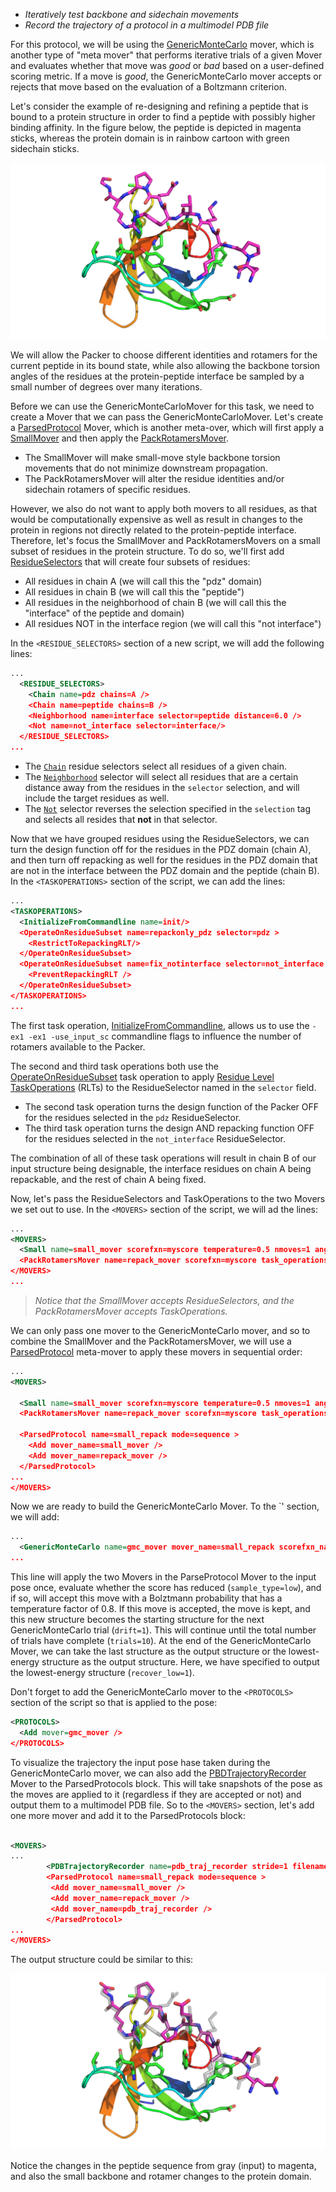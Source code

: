* *Iteratively test backbone and sidechain movements*
* *Record the trajectory of a protocol in a multimodel PDB file*

For this protocol, we will be using the [GenericMonteCarlo](https://www.rosettacommons.org/docs/latest/scripting_documentation/RosettaScripts/Movers/movers_pages/GenericMonteCarloMover) 
mover, which is another type of "meta mover" that performs iterative trials of a given Mover and evaluates whether that move was *good* or *bad* based on a user-defined scoring metric.
If a move is *good*, the GenericMonteCarlo mover accepts or rejects that move based on the evaluation of a Boltzmann criterion.

Let's consider the example of re-designing and refining a peptide that is bound to a protein structure in order to find a peptide with possibly higher binding affinity. In the figure below, the peptide is depicted in magenta sticks, whereas the protein domain is in rainbow cartoon with green sidechain sticks.

![2drk](https://github.com/RosettaCommons/demos/blob/XRW2016_kmb/tutorials/advanced_rosetta_scripting/montecarlo_example/figures/2drk.png)

We will allow the Packer to choose different identities and rotamers for the current peptide in its bound state, while also allowing the backbone torsion angles of the residues at the protein-peptide interface be sampled by a small number of degrees over many iterations. 

Before we can use the GenericMonteCarloMover for this task, we need to create a Mover that we can pass the GenericMonteCarloMover. Let's create a [ParsedProtocol](https://www.rosettacommons.org/docs/latest/scripting_documentation/RosettaScripts/Movers/movers_pages/ParsedProtocolMover) Mover, which is another meta-over, which will first apply a [SmallMover](https://www.rosettacommons.org/docs/latest/scripting_documentation/RosettaScripts/Movers/movers_pages/SmallMover) and then apply the [PackRotamersMover](https://www.rosettacommons.org/docs/latest/scripting_documentation/RosettaScripts/Movers/movers_pages/PackRotamersMover). 

  * The SmallMover will make small-move style backbone torsion movements that do not minimize downstream propagation. 
  * The PackRotamersMover will alter the residue identities and/or sidechain rotamers of specific residues.

However, we also do not want to apply both movers to all residues, as that would be computationally expensive as well as result in changes to the protein in regions not directly related to the protein-peptide interface. Therefore, let's focus the SmallMover and PackRotamersMovers on a small subset of residues in the protein structure. To do so, we'll first add [ResidueSelectors](https://www.rosettacommons.org/docs/latest/scripting_documentation/RosettaScripts/TaskOperations/taskoperations_pages/ResidueSelectors) that will create four subsets of residues:
 * All residues in chain A (we will call this the "pdz" domain)
 * All residues in chain B (we will call this the "peptide")
 * All residues in the neighborhood of chain B (we will call this the "interface" of the peptide and domain)
 * All residues NOT in the interface region (we will call this "not interface")

In the `<RESIDUE_SELECTORS>` section of a new script, we will add the following lines:
```xml
...
  <RESIDUE_SELECTORS>
    <Chain name=pdz chains=A />  
    <Chain name=peptide chains=B />
    <Neighborhood name=interface selector=peptide distance=6.0 />
    <Not name=not_interface selector=interface/>  
  </RESIDUE_SELECTORS>
...
```
 * The [`Chain`](https://www.rosettacommons.org/docs/latest/scripting_documentation/RosettaScripts/TaskOperations/taskoperations_pages/ResidueSelectors#residueselectors_conformation-independent-residue-selectors_chainselector) residue selectors select all residues of a given chain. 
 * The [`Neighborhood`](https://www.rosettacommons.org/docs/latest/scripting_documentation/RosettaScripts/TaskOperations/taskoperations_pages/ResidueSelectors#residueselectors_conformation-dependent-residue-selectors_neighborhoodresidueselector) selector will select all residues that are a certain distance away from the residues in the `selector` selection, and will include the target residues as well. 
 * The [`Not`](https://www.rosettacommons.org/docs/latest/scripting_documentation/RosettaScripts/TaskOperations/taskoperations_pages/ResidueSelectors#residueselectors_logical-residueselectors_notresidueselector) selector reverses the selection specified in the `selection` tag and selects all resides that **not** in that selector.

Now that we have grouped residues using the ResidueSelectors, we can turn the design function off for the residues in the PDZ domain (chain A), and then turn off repacking as well for the residues in the PDZ domain that are not
in the interface between the PDZ domain and the peptide (chain B). In the `<TASKOPERATIONS>` section of the script, we can add the lines:

```xml
...
<TASKOPERATIONS>
  <InitializeFromCommandline name=init/>
  <OperateOnResidueSubset name=repackonly_pdz selector=pdz >
    <RestrictToRepackingRLT/>
  </OperateOnResidueSubset>
  <OperateOnResidueSubset name=fix_notinterface selector=not_interface >
    <PreventRepackingRLT />
  </OperateOnResidueSubset>
</TASKOPERATIONS>
...
```

The first task operation, [InitializeFromCommandline](https://www.rosettacommons.org/docs/latest/scripting_documentation/RosettaScripts/TaskOperations/taskoperations_pages/InitializeFromCommandlineOperation), allows us to use the `-ex1 -ex1 -use_input_sc` commandline flags to influence the number of rotamers available to the Packer.

The second and third task operations both use the [OperateOnResidueSubset](https://www.rosettacommons.org/docs/latest/scripting_documentation/RosettaScripts/TaskOperations/taskoperations_pages/OperateOnResidueSubsetOperation) task operation to apply [Residue Level TaskOperations](https://www.rosettacommons.org/docs/latest/scripting_documentation/RosettaScripts/TaskOperations/taskoperations_pages/Residue-Level-TaskOperations) (RLTs) to the ResidueSelector named in the `selector` field.
* The second task operation turns the design function of the Packer OFF for the residues selected in the `pdz` ResidueSelector.
* The third task operation turns the design AND repacking function OFF for the residues selected in the `not_interface` ResidueSelector.

The combination of all of these task operations will result in chain B of our input structure being designable, the interface residues on chain A being repackable, and the rest of chain A being fixed.

Now, let's pass the ResidueSelectors and TaskOperations to the two Movers we set out to use. In the `<MOVERS>` section of the script, we will ad the lines:

```xml
...
<MOVERS>
  <Small name=small_mover scorefxn=myscore temperature=0.5 nmoves=1 angle_max=6.0 preserve_detailed_balance=0 residue_selector=interface />
  <PackRotamersMover name=repack_mover scorefxn=myscore task_operations=init,repackonly_pdz,fix_notinterface />
</MOVERS>
...
```

> *Notice that the SmallMover accepts ResidueSelectors, and the PackRotamersMover accepts TaskOperations.*

We can only pass one mover to the GenericMonteCarlo mover, and so to combine the SmallMover and the PackRotamersMover, we will use a [ParsedProtocol](https://www.rosettacommons.org/docs/latest/scripting_documentation/RosettaScripts/Movers/movers_pages/ParsedProtocolMover) meta-mover to apply these movers in sequential order:

```xml
...
<MOVERS>

  <Small name=small_mover scorefxn=myscore temperature=0.5 nmoves=1 angle_max=6.0 preserve_detailed_balance=0 residue_selector=interface />
  <PackRotamersMover name=repack_mover scorefxn=myscore task_operations=init,repackonly_pdz,fix_notinterface />
  
  <ParsedProtocol name=small_repack mode=sequence >
    <Add mover_name=small_mover />
    <Add mover_name=repack_mover />
  </ParsedProtocol>
...
</MOVERS>
```

Now we are ready to build the GenericMonteCarlo Mover. To the `<MOVERS>' section, we will add:

```xml
...
  <GenericMonteCarlo name=gmc_mover mover_name=small_repack scorefxn_name=myscore sample_type=low temperature=0.8 trials=10 drift=1 preapply=false recover_low=1 />
...
```

This line will apply the two Movers in the ParseProtocol Mover to the input pose once, evaluate whether the score has reduced (`sample_type=low`), and if so, will accept this move with a Bolztmann probability that has a temperature factor of 0.8. If this move is accepted, the move is kept, and this new structure becomes the starting structure for the next GenericMonteCarlo trial (`drift=1`). This will continue until the total number of trials have complete (`trials=10`). At the end of the GenericMonteCarlo Mover, we can take the last structure as the output structure or the lowest-energy structure as the output structure. Here, we have specified to output the lowest-energy structure (`recover_low=1`). 

Don't forget to add the GenericMonteCarlo mover to the `<PROTOCOLS>` section of the script so that is applied to the pose:

```xml
<PROTOCOLS>
  <Add mover=gmc_mover />
</PROTOCOLS>
```

To visualize the trajectory the input pose hase taken during the GenericMonteCarlo mover, we can also add the [PBDTrajectoryRecorder](https://www.rosettacommons.org/docs/latest/scripting_documentation/RosettaScripts/Movers/movers_pages/PDBTrajectoryRecorderMover)  Mover to the ParsedProtocols block. This will take snapshots of the pose as the moves are applied to it (regardless if they are accepted or not) and output them to a multimodel PDB file. So to the `<MOVERS>` section, let's add one more mover and add it to the ParsedProtocols block:

```xml

<MOVERS>
...
		<PDBTrajectoryRecorder name=pdb_traj_recorder stride=1 filename=traj.pdb cumulate_jobs=0 cumulate_replicas=0 />
		<ParsedProtocol name=small_repack mode=sequence >
		 <Add mover_name=small_mover />
		 <Add mover_name=repack_mover />
		 <Add mover_name=pdb_traj_recorder />
		</ParsedProtocol>
...
</MOVERS>
```

The output structure could be similar to this:

![2drk_post](https://github.com/RosettaCommons/demos/blob/XRW2016_kmb/tutorials/advanced_rosetta_scripting/montecarlo_example/figures/2drk_post.png)

Notice the changes in the peptide sequence from gray (input) to magenta, and also the small backbone and rotamer changes to the protein domain.

